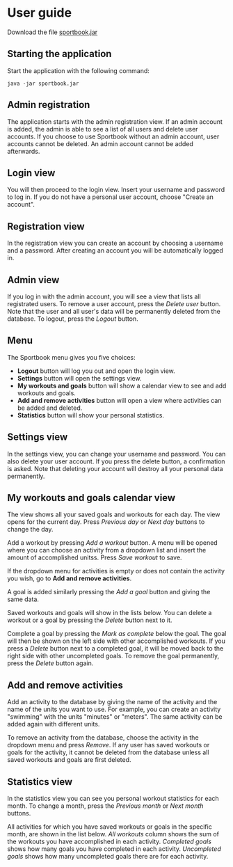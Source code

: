 # User guide

Download the file [sportbook.jar](https://github.com/mshroom/otm-harjoitustyo/releases/tag/week5)

## Starting the application

Start the application with the following command:

```
java -jar sportbook.jar
```

## Admin registration

The application starts with the admin registration view. If an admin account is added, the admin is able
to see a list of all users and delete user accounts. If you choose to use Sportbook without an admin account,
user accounts cannot be deleted. An admin account cannot be added afterwards.

## Login view

You will then proceed to the login view. Insert your username and password to log in.
If you do not have a personal user account, choose "Create an account".

## Registration view

In the registration view you can create an account by choosing a username and a password.
After creating an account you will be automatically logged in.

## Admin view

If you log in with the admin account, you will see a view that lists all registrated users.
To remove a user account, press the *Delete user* button.
Note that the user and all user's data will be permanently deleted from the database.
To logout, press the *Logout* button.

## Menu

The Sportbook menu gives you five choices:

- **Logout** button will log you out and open the login view.
- **Settings** button will open the settings view.
- **My workouts and goals** button will show a calendar view to see and add workouts and goals.
- **Add and remove activities** button will open a view where activities can be added and deleted.
- **Statistics** button will show your personal statistics.

## Settings view

In the settings view, you can change your username and password. You can also delete your user account.
If you press the delete button, a confirmation is asked.
Note that deleting your account will destroy all your personal data permanently. 

## My workouts and goals calendar view

The view shows all your saved goals and workouts for each day. The view opens for the current day. 
Press *Previous day* or *Next day* buttons to change the day.

Add a workout by pressing *Add a workout* button. A menu will be opened where you can choose an activity from a dropdown list and
insert the amount of accomplished unitss. Press *Save workout* to save.

If the dropdown menu for activities is empty or does not contain the activity you wish, go to **Add and remove activities**.

A goal is added similarly pressing the *Add a goal* button and giving the same data.

Saved workouts and goals will show in the lists below. You can delete a workout or a goal by pressing the *Delete* button
next to it. 

Complete a goal by pressing  the *Mark as complete* below the goal. The goal will then be shown on the left side with
other accomplished workouts. If you press a *Delete* button next to a completed goal, it will be moved back to the right
side with other uncompleted goals. To remove the goal permanently, press the *Delete* button again.

## Add and remove activities

Add an activity to the database by giving the name of the activity and the name of the units you want to use.
For example, you can create an activity "swimming" with the units "minutes" or "meters". The same activity can be
added again with different units.

To remove an activity from the database, choose the activity in the dropdown menu and press *Remove*.
If any user has saved workouts or goals for the activity, it cannot be deleted from the database unless all
saved workouts and goals are first deleted.

## Statistics view

In the statistics view you can see you personal workout statistics for each month. To change a month, 
press the *Previous month* or *Next month* buttons.

All activities for which you have saved workouts or goals in the specific month, are shown in the list below.
*All workouts* column shows the sum of the workouts you have accomplished in each activity.
*Completed goals* shows how many goals you have completed in each activity.
*Uncompleted goals* shows how many uncompleted goals there are for each activity.


